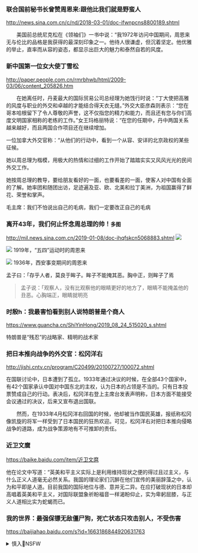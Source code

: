 ### 联合国前秘书长曾赞周恩来:跟他比我们就是野蛮人
http://news.sina.com.cn/c/nd/2018-03-01/doc-ifwnpcns8800189.shtml

　　美国前总统尼克松在《领袖们》一书中说：“我1972年访问中国期间，周恩来无与伦比的品格是我获得的最深刻印象之一。他待人很谦虚，但沉着坚定。他优雅的举止，直率而从容的姿态，都显示出巨大的魅力和泰然自若的风度。

### 新中国第一位女大使丁雪松
http://paper.people.com.cn/rmrbhwb/html/2009-03/06/content_205826.htm

　　在她离任时，丹麦最大的国际贸易公司总经理为她饯行时说：“丁大使把高雅的风度与职业的外交和卓越的才能结合得天衣无缝。”外交大臣彦森则表示：“您在哥本哈根留下了令人尊敬的声誉，这不仅指您的精力和能力，而且还有您与你们高度文明国家相称的老练的工作。”女王玛格丽特说：“在您的任期中，丹中两国关系越来越好，而且两国合作项目还在继续增加。

一位加拿大外交官称：“从他们的行动中，看到一个从容、安详的北京政权的某些征候。

她以周总理为楷模，用极大的热情和过细的工作开始了踏踏实实又风风光光的民间外交工作。

她按周总理的教导，要给朋友看好的一面，也要看差的一面，使客人对中国有全面的了解。她率团和随团出访，足迹遍及亚、欧、北美和拉丁美洲，为祖国赢得了鲜花、荣誉和掌声。

毛主席：我们不怕说出自己的毛病，我们一定要改正自己的毛病

### 离开43年，我们何止怀念周总理的帅！`多图`
http://mil.news.sina.com.cn/2019-01-08/doc-ihqfskcn5068883.shtml
![](http://n.sinaimg.cn/translate/588/w599h789/20190107/jBip-hrfcctn4844875.jpg)

![](http://n.sinaimg.cn/translate/117/w367h550/20190107/4pPX-hrfcctn4848772.jpg)
1919年，“五四”运动时的周恩来

![](http://n.sinaimg.cn/translate/348/w500h648/20190107/EWON-hrfcctn4886460.jpg)
1936年，西安事变期间的周恩来

孟子曰：「存乎人者，莫良于眸子。眸子不能掩其恶。胸中正，则眸子了焉
>孟子说：「观察人，没有比观察他的眼睛更好的地方了，眼睛不能掩盖他的丑恶。心胸端正，眼睛就明亮

### 时殷h：我最害怕看到别人说特朗普是个商人
https://www.guancha.cn/ShiYinHong/2019_08_24_515020_s.shtml

特朗普是“残忍”的战略家、精明的战术家

### 把日本推向战争的外交官：松冈洋右
http://jishi.cntv.cn/program/C20499/20100727/100072.shtml

在国联讨论中，日本遭到了孤立。1933年通过决议的时候，在全部43个国家中，有42个国家承认中国对中国东北的主权，认为日本的占领是不当的。只有日本投票赞成自己的行动。表决后，松冈洋右登上主席台发表声明称，日本方面不能接受会议通过的决议，后来又宣布退出国联。

　　然而，在1933年4月松冈洋右回国的时候，他却被当作国民英雄，报纸称松冈像凯旋的将军一样受到了日本国民的狂热欢迎。可见，松冈洋右对把日本推向侵略战争的道路，成为战争策源地有不可推卸的责任。

### 近卫文麿
https://baike.baidu.com/item/近卫文麿

他在论文中写道：“英美和平主义实际上是利用维持现状之便的得过且过主义，与什么正义人道毫无必然关系。我国的理论家们沉醉在他们宣传的美丽辞藻之中，认为和平即是人道。目前我国的国际地位与德、意并无二异。在应打破现状的日本却高唱着英美和平主义，对国际联盟象祈盼福音一样渴盼仰止，实为卑躬屈膝，与正义人道相比实为蛇蝎而已。

### 我的世界：最强保镖无敌僵尸狗，死亡状态只攻击别人，不受伤害
https://baijiahao.baidu.com/s?id=1663186844920631763

<details><summary>慎入🔞NSFW</summary>

Not Safe For Work
![](https://upload.wikimedia.org/wikipedia/commons/thumb/d/d3/Biohazard_Symbol_Specification.png/210px-Biohazard_Symbol_Specification.png)

<details><summary><b>风险自理Use At Your Own Risk🈲</summary>

### 基建狂魔、造岛神器、疏浚之王！被美国制裁的南海建岛zg企业来头不小
http://baijiahao.baidu.com/s?id=1676132568901537062
![](https://pics1.baidu.com/feed/d000baa1cd11728bdd48984b13d2f3c9c3fd2c23.png?token=e921f788e566f07f715dcc513e41f9a2)

### 爱奇玩具整人恐怖吊死鬼 整蛊愚人节整人道具 创意恶搞玩具
![](https://ss1.bdstatic.com/70cFuXSh_Q1YnxGkpoWK1HF6hhy/it/u=1528882513,1456291648&fm=26)

### 出使y色列仅3个月，zg大使杜w在官邸意外身亡
https://baijiahao.baidu.com/s?id=1666998947390644381

目前zg在世界各国的处境，现在并不是那么好，敌对的，不怀好意的，挑破离间的，说三道四的，

### zg学者批战狼外交：外交能力不强
https://www.rfa.org/mandarin/yataibaodao/junshiwaijiao/cc-05142020095653.html

zgrm大学国际关系学院教授时殷h在5月8日关于zg国际问题的一场论坛中说，这种战狼式外交推进得未免太急、太快和声调太高，从而效果与期望之间的差距颇大。

硅谷3380”发文感慨，疫情仅仅三个多月，八名大使被召见，两个大使馆推特被封号，一位大使创造的歌曲被狂踩，这是zg真实的外交困局：

“没有幻想中的美国怂了，欧洲怕了，西方zz家不得人心，人人喊打局面。万g来朝，万m感恩只是自嗨。mz情绪和自我膨胀换来的只有外交难题。

bj清华大学国际关系研究y院长阎学t在接受《财新》采访时直言,zg原本就没有全球领d力，一个不存在的领d力就不存在削弱和没削弱的问题。

时殷h也认为，zg在世界上的“软权势”吸引力有限，而内外障碍都相当巨大。

阎学t在谈到zg外交作风时，特别强调要保持风度，以理服人： “周总理就非常在乎外交风度，这也是为何他逝世后获得的国际评价之一是，‘连他的敌手都尊重他’。没有外交风度，是外交职业能力不强的表现。

对此，时殷h提出的转变策略有：暂停增持美国国债；不要强调实际上不可能的疫情yt问题的最终“科学解决”和zz解决”；减少自扬zgtz优越性，避免推得太急、太快和声调太高；不必一一回怼回应美国的攻击；适当探索助美抗疫的措施；对外j事战略和经济战略适当收缩等等。

### zgg际形象为何遭遇滑铁卢
http://www.rfi.fr/cn/zg/20200514-zgg际形象为何遭遇滑铁卢

在损害zg形象方面，诸多观察家认为zg的外交官起到了事实上一马当先的作用。这些外交官们使用的粗鄙的语言，挑衅的动作，引起的是一种恐惧。

加拿大驻zg大使鲍达m上周在加拿大国际理事会上很直白地表示，bj的行为破坏了zg本身在全球的软实力。他指出，zg现在累计的是“负面”软实力。zg的外交官威胁要抵制澳大利亚，给欧盟一些国家赠送了口罩大吹大擂，而欧盟在zg疫情最严重时赠送的医疗物资却要欧盟千万别提。

澳大利亚前驻zg大使芮捷r指出，zg没有软实力”，精确地讲，zg无法让人觉得可爱。人们可以欣赏zg的经济成就和技术进步，但一点都不欣赏zg人的生活方式，更不用说去zg生活。

瑞典电视台专访桂yy大使，他威赫瑞典媒体不要批评zg，形容瑞典媒体犹如48公斤轻量级拳击手，想挑衅86公斤的zg重量级拳击手，等着瞧吧。瑞典外交部1月21日召见这位大使，瑞典外长指责他的言论是“令人无法容忍的威胁”。

#### 外交人物图片
![](https://upload.wikimedia.org/wikipedia/commons/4/4c/Fumimaro_Konoe_in_his_20s.jpg)
![](https://blog-001.west.edge.storage-yahoo.jp/res/blog-e3-06/japanism20/folder/569933/84/15659184/img_15)
![](http://p3.img.cctvpic.com/photoworkspace/contentimg/2019/03/28/2019032819120758087.jpg)

</details>
</details>
